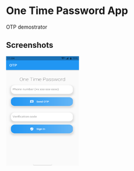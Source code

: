 # One Time Password App

OTP demostrator

## Screenshots

<img align="center" height="300px" width="200px" src="https://github.com/ZaryabAlam/OTP/blob/master/screenshots/ss1.png" />

